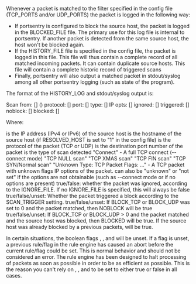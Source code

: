 Whenever a packet is matched to the filter specified in the config file (TCP_PORTS and/or UDP_PORTS) the packet is logged in the following way:

* If portsentry is configured to block the source host, the packet is logged in the BLOCKED_FILE file. The primary use for this log file is internal to portsentry. If another packet is detected from the same source host, the host won't be blocked again.
* If the HISTORY_FILE file is specified in the config file, the packet is logged in this file. This file will thus contain a complete record of all matched incoming packets. It can contain duplicate source hosts. This file will contain a complete historic record of triggered scans
* Finally, portsentry will also output a matched packet in stdout/syslog among all other portsentry logging (such as state of the program).

The format of the HISTORY_LOG and stdout/syslog output is:


Scan from: [<IP>] (<HOSTNAME>) protocol: [<PROTOCOL>] port: [<PORT>] type: [<SCAN TYPE>] IP opts: [<IP OPTIONS>] ignored: [<IGNORED>] triggered: [<TRIGGERED>] noblock: [<NOBLOCK>] blocked: [<BLOCKED>]

Where:

<IP>            is the IP address (IPv4 or IPv6) of the source host
<HOSTNAME>      is the hostname of the source host (if RESOLVED_HOST is set to "1" in the config file)
<PROTOCOL>      is the protocol of the packet (TCP or UDP)
<PORT>          is the destination port number of the packet
<SCAN TYPE>     is the type of scan detected
                "Connect" - A full TCP connect (--connect mode)
                "TCP NULL scan"
                "TCP XMAS scan"
                "TCP FIN scan"
                "TCP SYN/Normal scan"
                "Unknown Type: TCP Packet Flags: ..." - A TCP packet with unknown flags
<IP OPTIONS>    IP options of the packet. can also be "unknown" or "not set" if the options are not obtainable (such as --connect mode or if no options are present)
<IGNORED>       true/false: whether the packet was ignored, according to the IGNORE_FILE. If no IGNORE_FILE is specified, this will always be false
<TRIGGERED>     true/false/unset: Whether the packet triggered a block according to the SCAN_TRIGGER setting.
<NOBLOCK>       true/false/unset: If BLOCK_TCP or BLOCK_UDP was set to 0 and the packet matched, then NOBLOCK will be true
<BLOCKED>       true/false/unset: If BLOCK_TCP or BLOCK_UDP > 0 and the packet matched and the source host was blocked, then BLOCKED will be true. If the source host was already blocked by a previous packets, <BLOCKED> will be true.

In certain situations, the boolean flags <TRIGGERED>, <NOBLOCK>, and <BLOCKED> will be unset. If a flag is unset, a previous rule/flag in the rule engine has caused an abort before the current rule/flag could be set. This is normal behavior and should not be considered an error. The rule engine has been designed to halt processing of packets as soon as possible in order to be as efficient as possible. This is the reason you can't rely on <TRIGGERED>, <NOBLOCK>, and <BLOCKED> to be set to either true or false in all cases.
